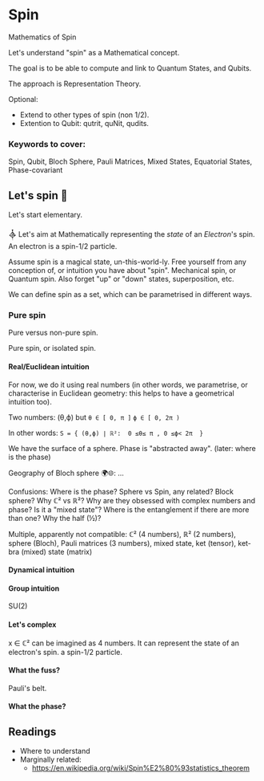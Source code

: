 # Spin
Mathematics of Spin

Let's understand "spin" as a Mathematical concept.

The goal is to be able to compute and link to Quantum States, and Qubits.

The approach is Representation Theory.

Optional:
* Extend to other types of spin (non 1/2).
* Extention to Qubit: qutrit, quNit, qudits.

### Keywords to cover:
Spin, Qubit, Bloch Sphere, Pauli Matrices, Mixed States, Equatorial States, Phase-covariant


## Let's spin 💫

Let's start elementary.

𒎓
Let's aim at Mathematically representing the *state* of an *Electron*'s spin.
An electron is a spin-1/2 particle.

Assume spin is a magical state, un-this-world-ly.
Free yourself from any conception of, or intuition you have about "spin". Mechanical spin, or Quantum spin. 
Also forget "up" or "down" states, superposition, etc.

We can define spin as a set, which can be parametrised in different ways.



### Pure spin
Pure versus non-pure spin.

Pure spin, or isolated spin.
#### Real/Euclidean intuition

For now, we do it using real numbers (in other words, we parametrise, or characterise in Euclidean geometry: this helps to have a geometrical intuition too).

Two numbers:
(θ,ϕ)
but
`θ ∈ [ 0, π ]`
`ϕ ∈ [ 0, 2π )`

In other words: `S = { (θ,ϕ) ∣ ℝ²:  0 ≤θ≤ π , 0 ≤ϕ< 2π  }`

We have the surface of a sphere.
Phase is "abstracted away".
(later: where is the phase)

Geography of Bloch sphere 🌍🌐:
...

Confusions: Where is the phase? Sphere vs Spin, any related? Block sphere? Why ℂ² vs ℝ²? Why are they obsessed with complex numbers and phase? Is it a "mixed state"? Where is the entanglement if there are more than one? Why the half (½)?

Multiple, apparently not compatible: ℂ² (4 numbers), ℝ² (2 numbers), sphere (Bloch), Pauli matrices (3 numbers), mixed state, ket (tensor), ket-bra (mixed) state (matrix)

#### Dynamical intuition

#### Group intuition
SU(2)

#### Let's complex
x ∈ ℂ² can be imagined as 4 numbers.
It can represent the state of an electron's spin.
a spin-1/2 particle.


#### What the fuss?
Pauli's belt.

#### What the phase?


## Readings
* Where to understand
* Marginally related:
   * https://en.wikipedia.org/wiki/Spin%E2%80%93statistics_theorem
